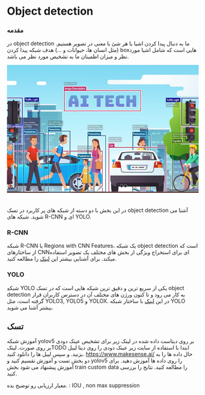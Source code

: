 # Object detection 

### مقدمه

در object detection ما به دنبال پیدا کردن اشیا یا هر شئ با معنی در تصویر هستیم.(مثل انسان ها، حیوانات و …) هدف شبکه پیدا کردن boxهایی است که شامل اشیا مورد نظر و میزان اطمینان ما به تشخیص مورد نظر می باشد.

!["object detection"](object_detection.jpg)

در این بخش با دو دسته از شبکه های پر کاربرد در تسک object detection آشنا می شوید.
شبکه های R-CNN ای و YOLO.

### R-CNN
شبکه R-CNN یا Regions with CNN Features، یک شبکه object detection است که از ساختارهای CNNای برای استخراج ویژگی از بخش های مختلف یک تصویر استفاده میکند. برای آشنایی بیشتر این [لینک](https://www.analyticsvidhya.com/blog/2018/10/a-step-by-step-introduction-to-the-basic-object-detection-algorithms-part-1/) را مطالعه کنید.

### YOLO
ِشبکه YOLO یکی از سریع ترین و دقیق ترین شبکه هایی است که در تسک object detection به کار می رود و تا کنون ورژن های مختلف آن در دسترس کاربران قرار گرفته است، مثل YOLO3, YOLO5 و YOLOX. در این [لینک](https://www.analyticsvidhya.com/blog/2018/12/practical-guide-object-detection-yolo-framewor-python/?utm_source=blog&utm_medium=a-step-by-step-introduction-to-the-basic-object-detection-algorithms-part-1) با ساختار شبکه YOLO بیشتر آشنا می شوید.

## تسک
آموزش شبکه yolov5 بر روی دیتاست داده شده در لینک زیر برای تشخیص عینک دودی بر روی صورت.
لینکTODO
ابتدا با استفاده از سایت زیر عینک دودی را روی دیتا لیبل بزنید. و سپس لیبل ها را دانلود کنید.
https://www.makesense.ai/
حال داده ها را به دو بخش تست و آموزش تقسیم کنید و yolov5 را روی داده ها آموزش دهید. برای آموزش پیشنهاد می شود بخش train custom data را مطالعه کنید.
نتایج را بررسی کنید.

معیار ارزیابی رو توضیح بده.  : 
IOU , non max suppression
